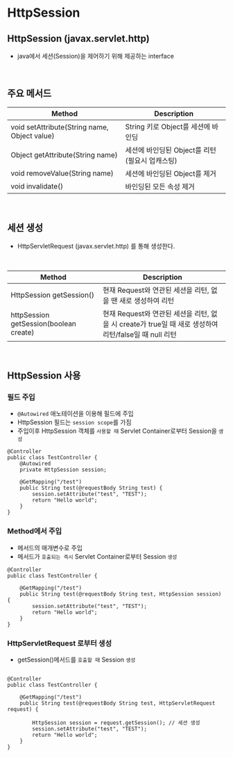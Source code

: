 # HttpSession

## HttpSession (javax.servlet.http)

* java에서 세션(Session)을 제어하기 위해 제공하는 interface

<br>

## 주요 메서드
|Method|Description|
|---|---|
|void setAttribute(String name, Object value) | String 키로 Object를 세션에 바인딩|
|Object getAttribute(String name) | 세션에 바인딩된 Object를 리턴 (필요시 업캐스팅) |
|void removeValue(String name) | 세션에 바인딩된 Object를 제거 |
|void invalidate() | 바인딩된 모든 속성 제거 |

<br>

## 세션 생성

* HttpServletRequest (javax.servlet.http) 를 통해 생성한다.
<br>

|Method|Description|
|---|---|
|HttpSession getSession() | 현재 Request와 연관된 세션을 리턴, 없을 땐 새로 생성하여 리턴|
|httpSession getSession(boolean create) | 현재 Request와 연관된 세션을 리턴, 없을 시 create가 true일 때 새로 생성하여 리턴/false일 때 null 리턴|

<br>

## HttpSession 사용

### 필드 주입

* `@Autowired` 애노테이션을 이용해 필드에 주입
* HttpSession 필드는 `session scope`를 가짐
* 주입이후 HttpSession 객체를 `사용할 때` Servlet Container로부터 Session을 `생성`

```
@Controller
public class TestController {
    @Autowired
    private HttpSession session;

    @GetMapping("/test")
    public String test(@requestBody String test) {
        session.setAttribute("test", "TEST");
        return "Hello world";
    }
}
```

### Method에서 주입

* 메서드의 매개변수로 주입
* 메서드가 `호출되는 즉시` Servlet Container로부터 Session `생성`

```
@Controller
public class TestController {

    @GetMapping("/test")
    public String test(@requestBody String test, HttpSession session) {
        session.setAttribute("test", "TEST");
        return "Hello world";
    }
}
```

### HttpServletRequest 로부터 생성

* getSession()메서드를 `호출할 때` Session `생성`

```

@Controller
public class TestController {

    @GetMapping("/test")
    public String test(@requestBody String test, HttpServletRequest request) {

        HttpSession session = request.getSession(); // 세션 생성
        session.setAttribute("test", "TEST");
        return "Hello world";
    }
}
```
